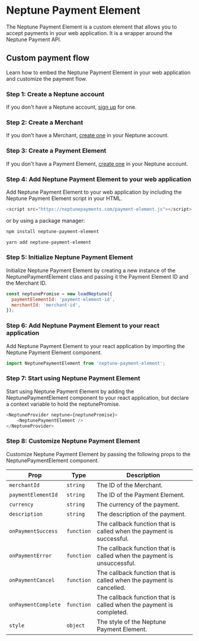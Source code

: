 # Neptune Payment Element

The Neptune Payment Element is a custom element that allows you to accept payments in your web application. It is a wrapper around the Neptune Payment API.

## Custom payment flow

Learn how to embed the Neptune Payment Element in your web application and customize the payment flow.

### Step 1: Create a Neptune account

If you don't have a Neptune account, [sign up](https://neptunepayments.com/contact) for one.

### Step 2: Create a Merchant

If you don't have a Merchant, [create one](https://dashboard.neptunepayments.com/) in your Neptune account.

### Step 3: Create a Payment Element

If you don't have a Payment Element, [create one](https://dashboard.neptunepayments.com/payments/create) in your Neptune account.

### Step 4: Add Neptune Payment Element to your web application

Add Neptune Payment Element to your web application by including the Neptune Payment Element script in your HTML.

```js
<script src="https://neptunepayments.com/payment-element.js"></script>
```

or by using a package manager:

```bash
npm install neptune-payment-element
```

```bash
yarn add neptune-payment-element
```

### Step 5: Initialize Neptune Payment Element

Initialize Neptune Payment Element by creating a new instance of the NeptunePaymentElement class and passing it the Payment Element ID and the Merchant ID.

```js
const neptunePromise = new loadNeptune({
  paymentElementId: 'payment-element-id',
  merchantId: 'merchant-id',
});
```

### Step 6: Add Neptune Payment Element to your react application

Add Neptune Payment Element to your react application by importing the Neptune Payment Element component.

```js
import NeptunePaymentElement from 'neptune-payment-element';
```

### Step 7: Start using Neptune Payment Element

Start using Neptune Payment Element by adding the NeptunePaymentElement component to your react application, but declare a context variable to hold the neptunePromise.

```js
<NeptuneProvider neptune={neptunePromise}>
    <NeptunePaymentElement />
</NeptuneProvider>
```

### Step 8: Customize Neptune Payment Element

Customize Neptune Payment Element by passing the following props to the NeptunePaymentElement component.

| Prop | Type | Description |
| --- | --- | --- |
| `merchantId` | `string` | The ID of the Merchant. |
| `paymentElementId` | `string` | The ID of the Payment Element. |
| `currency` | `string` | The currency of the payment. |
| `description` | `string` | The description of the payment. |
| `onPaymentSuccess` | `function` | The callback function that is called when the payment is successful. |
| `onPaymentError` | `function` | The callback function that is called when the payment is unsuccessful. |
| `onPaymentCancel` | `function` | The callback function that is called when the payment is cancelled. |
| `onPaymentComplete` | `function` | The callback function that is called when the payment is completed. |
| `style` | `object` | The style of the Neptune Payment Element. |
